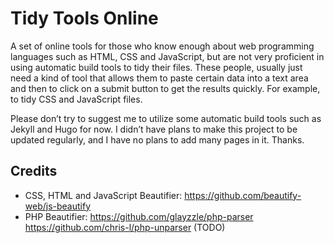 Tidy Tools Online
=================

A set of online tools for those who know enough about web programming languages such as HTML, CSS and JavaScript, but are not very proficient in using automatic build tools to tidy their files. These people, usually just need a kind of tool that allows them to paste certain data into a text area and then to click on a submit button to get the results quickly. For example, to tidy CSS and JavaScript files.

Please don&rsquo;t try to suggest me to utilize some automatic build tools such as Jekyll and Hugo for now. I didn&rsquo;t have plans to make this project to be updated regularly, and I have no plans to add many pages in it. Thanks.

Credits
-------

 - CSS, HTML and JavaScript Beautifier: https://github.com/beautify-web/js-beautify
 - PHP Beautifier: https://github.com/glayzzle/php-parser https://github.com/chris-l/php-unparser (TODO)
